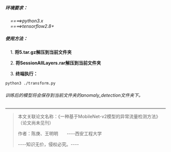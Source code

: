 ##### 环境要求：

&nbsp;&nbsp;&nbsp;&nbsp;*====>python3.x*  
&nbsp;&nbsp;&nbsp;&nbsp;*====>tensorflow2.8+*

##### 使用方法：

&nbsp;&nbsp;&nbsp;&nbsp;1. **将5.tar.gz解压到当前文件夹**

&nbsp;&nbsp;&nbsp;&nbsp;2. **将SessionAllLayers.rar解压到当前文件夹**

&nbsp;&nbsp;&nbsp;&nbsp;3. **终端执行：**



	python3 ./transform.py


###### 训练后的模型将会保存到当前文件夹的anomaly_detection文件夹下。

***

> 
>
> 本文关联论文名称：《一种基于MobileNet-v2模型的异常流量检测方法》 （论文尚未见刊）
>
> 作者：陈庚、王明明&nbsp;&nbsp;&nbsp;&nbsp;&nbsp;&nbsp;&nbsp;----西安工程大学
>
> ----知识无价，侵权必究。----
>
> 






